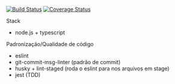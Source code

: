 [![Build Status](https://travis-ci.com/rodrigomafrarios/clean-node.svg?branch=master)](https://travis-ci.com/rodrigomafrarios/clean-node)
[![Coverage Status](https://coveralls.io/repos/github/rodrigomafrarios/clean-node/badge.svg)](https://coveralls.io/github/rodrigomafrarios/clean-node)

Stack
* node.js + typescript

Padronização/Qualidade de código
* eslint
* git-commit-msg-linter (padrão de commit)
* husky + lint-staged (roda o eslint para nos arquivos em stage)
* jest (TDD)